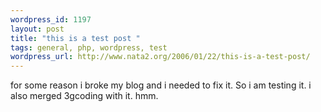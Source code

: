 ```yaml
--- 
wordpress_id: 1197
layout: post
title: "this is a test post "
tags: general, php, wordpress, test
wordpress_url: http://www.nata2.org/2006/01/22/this-is-a-test-post/
---
```

for some reason i broke my blog and i needed to fix it. So i am testing it. i also merged 3gcoding with it. hmm.
